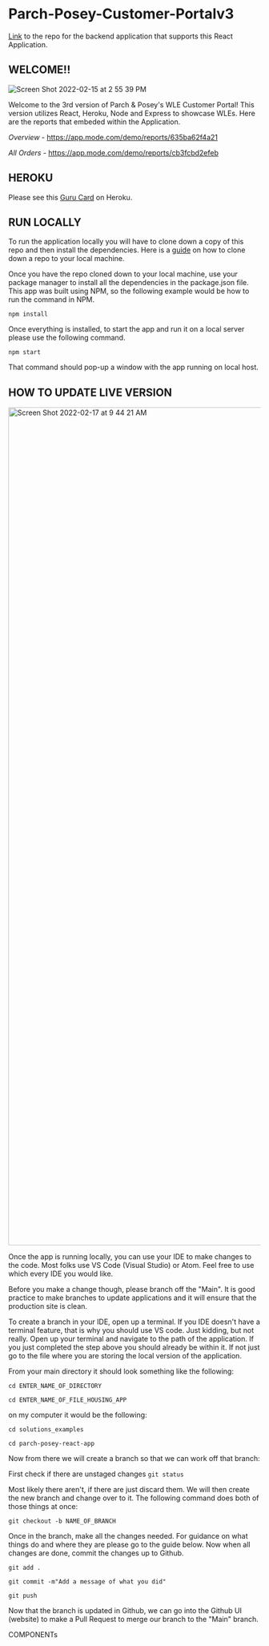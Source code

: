 # Parch-Posey-Customer-Portalv3

[Link](https://github.com/mode/parch-posey-backend) to the repo for the backend application that supports this React Application. 

## WELCOME!!


![Screen Shot 2022-02-15 at 2 55 39 PM](https://user-images.githubusercontent.com/41496659/154163964-3745e823-684d-4591-8834-1c6d67a34894.png)


Welcome to the 3rd version of Parch & Posey's WLE Customer Portal! This version utilizes React, Heroku, Node and Express to showcase WLEs. Here are the reports that embeded within the Application. 

_Overview_ - https://app.mode.com/demo/reports/635ba62f4a21 

_All Orders_ - https://app.mode.com/demo/reports/cb3fcbd2efeb



## HEROKU 

Please see this [Guru Card](https://app.getguru.com/card/T4pepjnc/Heroku-) on Heroku. 


## RUN LOCALLY

To run the application locally you will have to clone down a copy of this repo and then install the dependencies. Here is a [guide](https://docs.github.com/en/repositories/creating-and-managing-repositories/cloning-a-repository) on how to clone down a repo to your local machine.

Once you have the repo cloned down to your local machine, use your package manager to install all the dependencies in the package.json file. This app was built using NPM, so the following example would be how to run the command in NPM. 

`npm install`

Once everything is installed, to start the app and run it on a local server please use the following command. 

`npm start`

That command should pop-up a window with the app running on local host. 

## HOW TO UPDATE LIVE VERSION

<img width="1674" alt="Screen Shot 2022-02-17 at 9 44 21 AM" src="https://user-images.githubusercontent.com/41496659/154540174-5357597f-fa45-41ee-acbe-529d6fd0765c.png">

Once the app is running locally, you can use your IDE to make changes to the code. Most folks use VS Code (Visual Studio) or Atom. Feel free to use which every IDE you would like.

Before you make a change though, please branch off the "Main". It is good practice to make branches to update applications and it will ensure that the production site is clean. 

To create a branch in your IDE, open up a terminal. If you IDE doesn't have a terminal feature, that is why you should use VS code. Just kidding, but not really. Open up your terminal and navigate to the path of the application. If you just completed the step above you should already be within it. If not just go to the file where you are storing the local version of the application. 

From your main directory it should look something like the following: 

`cd ENTER_NAME_OF_DIRECTORY`

`cd ENTER_NAME_OF_FILE_HOUSING_APP`

on my computer it would be the following:

`cd solutions_examples`

`cd parch-posey-react-app`

Now from there we will create a branch so that we can work off that branch: 

First check if there are unstaged changes
`git status`

Most likely there aren't, if there are just discard them. We will then create the new branch and change over to it. The following command does both of those things at once:

`git checkout -b NAME_OF_BRANCH`

Once in the branch, make all the changes needed. For guidance on what things do and where they are please go to the guide below. Now when all changes are done, commit the changes up to Github. 

`git add .`

`git commit -m"Add a message of what you did"`

`git push`

Now that the branch is updated in Github, we can go into the Github UI (website) to make a Pull Request to merge our branch to the "Main" branch. 




COMPONENTs 

